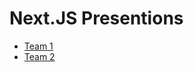 # Next.JS Presentions

- [Team 1](https://hackmd.io/@X8WIeYKnQqWtt9cXybMGOw/H1Yf1Gp1c#/25)
- [Team 2](https://hackmd.io/@Rzoy6RK9Rdqj00rG-tkELA/r1uoAZay9#/)

